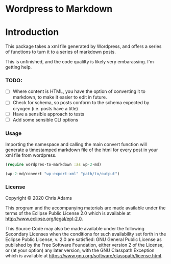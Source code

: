 # Wordpress to Markdown

# Introduction

This package takes a xml file generated by Wordpress, and offers a series of functions to turn it to a series of markdown posts.

This is unfinished, and the code qualilty is likely very embarassing. I'm getting help.

### TODO:

- [ ] Where content is HTML, you have the option of converting it to markdown, to make it easier to edit in future.
- [ ] Check for schema, so posts conform to the schema expected by cryogen (i.e. posts have a title)
- [ ] Have a sensible approach to tests
- [ ] Add some sensible CLI options

### Usage

Importing the namespace and calling the main convert function will generate a timestamped markdown file of the html for every post in your xml file from wordpress.

```clojure
(require wordpres-to-markdown :as wp-2-md)

(wp-2-md/convert "wp-export-xml" "path/to/output")
```


### License


Copyright © 2020 Chris Adams

This program and the accompanying materials are made available under the
terms of the Eclipse Public License 2.0 which is available at
http://www.eclipse.org/legal/epl-2.0.

This Source Code may also be made available under the following Secondary
Licenses when the conditions for such availability set forth in the Eclipse
Public License, v. 2.0 are satisfied: GNU General Public License as published by
the Free Software Foundation, either version 2 of the License, or (at your
option) any later version, with the GNU Classpath Exception which is available
at https://www.gnu.org/software/classpath/license.html.
